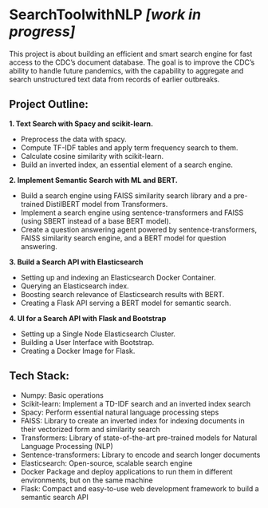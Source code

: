 # SearchToolwithNLP *[work in progress]*
This project is about building an efficient and smart search engine for fast access to the CDC’s document database. The goal is to improve the CDC’s ability to handle future pandemics, with the capability to aggregate and search unstructured text data from records of earlier outbreaks.

## Project Outline:

**1. Text Search with Spacy and scikit-learn.**
  - Preprocess the data with spacy.
  - Compute TF-IDF tables and apply term frequency search to them.
  - Calculate cosine similarity with scikit-learn.
  - Build an inverted index, an essential element of a search engine.

**2. Implement Semantic Search with ML and BERT.**
  - Build a search engine using FAISS similarity search library and a pre-trained DistilBERT model from Transformers.
  - Implement a search engine using sentence-transformers and FAISS (using SBERT instead of a base BERT model).
  - Create a question answering agent powered by sentence-transformers, FAISS similarity search engine, and a BERT model for question answering.
  
**3. Build a Search API with Elasticsearch**
  - Setting up and indexing an Elasticsearch Docker Container.
  - Querying an Elasticsearch index.
  - Boosting search relevance of Elasticsearch results with BERT.
  - Creating a Flask API serving a BERT model for semantic search.
  
**4. UI for a Search API with Flask and Bootstrap**
  - Setting up a Single Node Elasticsearch Cluster.
  - Building a User Interface with Bootstrap.
  - Creating a Docker Image for Flask.

## Tech Stack:

- Numpy: Basic operations
- Scikit-learn: Implement a TD-IDF search and an inverted index search
- Spacy: Perform essential natural language processing steps
- FAISS: Library to create an inverted index for indexing documents in their vectorized form and similarity search
- Transformers:  Library of state-of-the-art pre-trained models for Natural Language Processing (NLP)
- Sentence-transformers: Library to encode and search longer documents
- Elasticsearch: Open-source, scalable search engine
- Docker Package and deploy applications to run them in different environments, but on the same machine
- Flask: Compact and easy-to-use web development framework to build a semantic search API
